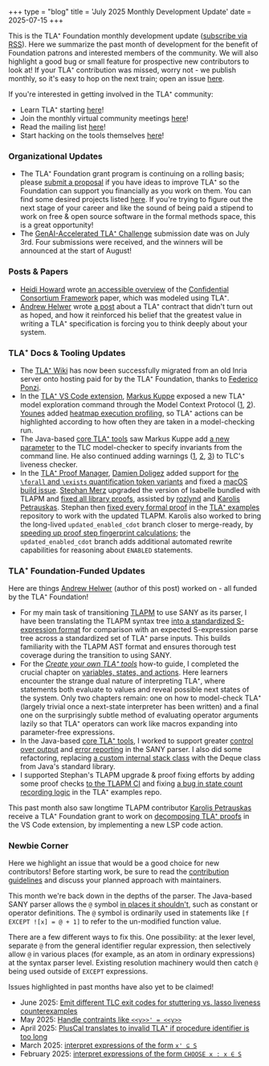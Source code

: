 +++
type = "blog"
title = 'July 2025 Monthly Development Update'
date = 2025-07-15
+++

This is the TLA⁺ Foundation monthly development update ([subscribe via RSS](/blog/index.xml)).
Here we summarize the past month of development for the benefit of Foundation patrons and interested members of the community.
We will also highlight a good bug or small feature for prospective new contributors to look at!
If your TLA⁺ contribution was missed, worry not - we publish monthly, so it's easy to hop on the next train; open an issue [here](https://github.com/tlaplus/foundation/issues).

If you're interested in getting involved in the TLA⁺ community:
- Learn TLA⁺ starting [here](https://lamport.azurewebsites.net/tla/learning.html)!
- Join the monthly virtual community meetings [here](https://groups.google.com/g/tlaplus/c/3CloQYEH0qQ/m/GAIxbKNgBAAJ)!
- Read the mailing list [here](https://groups.google.com/g/tlaplus)!
- Start hacking on the tools themselves [here](https://github.com/tlaplus/tlaplus)!

### Organizational Updates

- The TLA⁺ Foundation grant program is continuing on a rolling basis; please [submit a proposal](/grants/2024-grant-program/) if you have ideas to improve TLA⁺ so the Foundation can support you financially as you work on them.
  You can find some desired projects listed [here](https://github.com/tlaplus/tlaplus/issues?q=is%3Aissue%20state%3Aopen%20label%3A%22TLA%2B%20Foundation%20Funding%22).
  If you're trying to figure out the next stage of your career and like the sound of being paid a stipend to work on free & open source software in the formal methods space, this is a great opportunity!
- The [GenAI-Accelerated TLA⁺ Challenge](https://foundation.tlapl.us/challenge/) submission date was on July 3rd.
  Four submissions were received, and the winners will be announced at the start of August!

### Posts & Papers

- [Heidi Howard](http://www.heidihoward.co.uk/) wrote [an accessible overview](https://decentralizedthoughts.github.io/2025-05-23-smart-casual-verification/) of the [Confidential Consortium Framework](https://www.vldb.org/pvldb/vol17/p225-howard.pdf) paper, which was modeled using TLA⁺.
- [Andrew Helwer](https://ahelwer.ca) wrote [a post](https://ahelwer.ca/post/2025-07-04-tla-contracts/) about a TLA⁺ contract that didn't turn out as hoped, and how it reinforced his belief that the greatest value in writing a TLA⁺ specification is forcing you to think deeply about your system.

### TLA⁺ Docs & Tooling Updates

- The [TLA⁺ Wiki](https://docs.tlapl.us) has now been successfully migrated from an old Inria server onto hosting paid for by the TLA⁺ Foundation, thanks to [Federico Ponzi](https://blog.fponzi.me/).
- In the [TLA⁺ VS Code extension](https://github.com/tlaplus/vscode-tlaplus/), [Markus Kuppe](https://github.com/lemmy/) exposed a new TLA⁺ model exploration command through the Model Context Protocol ([1](https://github.com/tlaplus/vscode-tlaplus/pull/397), [2](https://github.com/tlaplus/vscode-tlaplus/pull/398)).
  [Younes](https://younes.io/about/) added [heatmap execution profiling](https://github.com/tlaplus/vscode-tlaplus/pull/393), so TLA⁺ actions can be highlighted according to how often they are taken in a model-checking run.
- The Java-based [core TLA⁺ tools](https://github.com/tlaplus/tlaplus) saw Markus Kuppe add [a new parameter](https://github.com/tlaplus/tlaplus/pull/1199) to the TLC model-checker to specify invariants from the command line.
  He also continued adding warnings ([1](https://github.com/tlaplus/tlaplus/pull/1201), [2](https://github.com/tlaplus/tlaplus/pull/1203), [3](https://github.com/tlaplus/tlaplus/pull/1204)) to TLC's liveness checker.
- In the [TLA⁺ Proof Manager](https://github.com/tlaplus/tlapm), [Damien Doligez](https://github.com/damiendoligez) added support for [the `\forall` and `\exists` quantification token variants](https://github.com/tlaplus/tlapm/pull/219) and fixed a [macOS build issue](https://github.com/tlaplus/tlapm/pull/215).
  [Stephan Merz](https://members.loria.fr/SMerz/index.html) upgraded the version of Isabelle bundled with TLAPM and [fixed all library proofs](https://github.com/tlaplus/tlapm/pull/217), assisted by [rozlynd](https://github.com/tlaplus/tlapm/pull/216) and [Karolis Petrauskas](https://github.com/tlaplus/tlapm/pull/220).
  Stephan then [fixed every formal proof](https://github.com/tlaplus/Examples/pull/175) in the [TLA⁺ examples](https://github.com/tlaplus/examples) repository to work with the updated TLAPM.
  Karolis also worked to bring the long-lived `updated_enabled_cdot` branch closer to merge-ready, by [speeding up proof step fingerprint calculations](https://github.com/tlaplus/tlapm/pull/222); the `updated_enabled_cdot` branch adds additional automated rewrite capabilities for reasoning about `ENABLED` statements.

### TLA⁺ Foundation-Funded Updates

Here are things [Andrew Helwer](https://ahelwer.ca/) (author of this post) worked on - all funded by the TLA⁺ Foundation!
- For my main task of transitioning [TLAPM](https://github.com/tlaplus/tlapm) to use SANY as its parser, I have been translating the TLAPM syntax tree [into a standardized S-expression format](https://github.com/tlaplus/tlapm/pull/229) for comparison with an expected S-expression parse tree across a standardized set of TLA⁺ parse inputs.
  This builds familiarity with the TLAPM AST format and ensures thorough test coverage during the transition to using SANY.
- For the [*Create your own TLA⁺ tools*](https://docs.tlapl.us/creating:start) how-to guide, I completed the crucial chapter on [variables, states, and actions](https://docs.tlapl.us/creating:actions).
  Here learners encounter the strange dual nature of interpreting TLA⁺, where statements both evaluate to values and reveal possible next states of the system.
  Only two chapters remain: one on how to model-check TLA⁺ (largely trivial once a next-state interpreter has been written) and a final one on the surprisingly subtle method of evaluating operator arguments lazily so that TLA⁺ operators can work like macros expanding into parameter-free expressions.
- In the Java-based [core TLA⁺ tools](https://github.com/tlaplus/tlaplus), I worked to support greater [control over output](https://github.com/tlaplus/tlaplus/pull/1209) and [error reporting](https://github.com/tlaplus/tlaplus/pull/1202) in the SANY parser.
  I also did some refactoring, replacing [a custom internal stack class](https://github.com/tlaplus/tlaplus/pull/1210) with the Deque class from Java's standard library.
- I supported Stephan's TLAPM upgrade & proof fixing efforts by adding some proof checks [to the TLAPM CI](https://github.com/tlaplus/tlapm/pull/218) and fixing [a bug in state count recording logic](https://github.com/tlaplus/Examples/pull/176) in the TLA⁺ examples repo.

This past month also saw longtime TLAPM contributor [Karolis Petrauskas](https://github.com/kape1395) receive a TLA⁺ Foundation grant to work on [decomposing TLA⁺ proofs](https://github.com/tlaplus/tlapm/issues/205) in the VS Code extension, by implementing a new LSP code action.

### Newbie Corner

Here we highlight an issue that would be a good choice for new contributors!
Before starting work, be sure to read the [contribution guidelines](https://github.com/tlaplus/tlaplus/blob/master/CONTRIBUTING.md) and discuss your planned approach with maintainers.

This month we're back down in the depths of the parser.
The Java-based SANY parser allows the `@` symbol [in places it shouldn't](https://github.com/tlaplus/tlaplus/issues/1153), such as constant or operator definitions.
The `@` symbol is ordinarily used in statements like `[f EXCEPT ![x] = @ + 1]` to refer to the un-modified function value.

There are a few different ways to fix this.
One possibility: at the lexer level, separate `@` from the general identifier regular expression, then selectively allow `@` in various places (for example, as an atom in ordinary expressions) at the syntax parser level.
Existing resolution machinery would then catch `@` being used outside of `EXCEPT` expressions.

Issues highlighted in past months have also yet to be claimed!
 - June 2025: [Emit different TLC exit codes for stuttering vs. lasso liveness counterexamples](https://github.com/tlaplus/tlaplus/issues/1041)
 - May 2025: [Handle contraints like `<<y>>' = <<y>>`](blog/2025-05-dev-update/#newbie-corner)
 - April 2025: [PlusCal translates to invalid TLA⁺ if procedure identifier is too long](blog/2025-04-dev-update/#newbie-corner)
 - March 2025: [interpret expressions of the form `x' ⊆ S`](blog/2025-03-dev-update/#newbie-corner)
 - February 2025: [interpret expressions of the form `CHOOSE x : x ∈ S`](blog/2025-02-dev-update/#newbie-corner)

